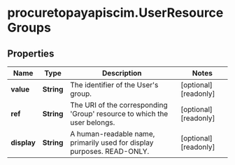 # procuretopayapiscim.UserResourceGroups

## Properties

Name | Type | Description | Notes
------------ | ------------- | ------------- | -------------
**value** | **String** | The identifier of the User&#39;s group. | [optional] [readonly] 
**ref** | **String** | The URI of the corresponding &#39;Group&#39; resource to which the user belongs. | [optional] [readonly] 
**display** | **String** | A human-readable name, primarily used for display purposes.  READ-ONLY. | [optional] [readonly] 



